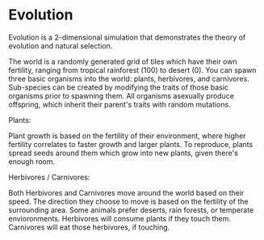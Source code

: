 # Evolution

Evolution is a 2-dimensional simulation that demonstrates the theory of evolution and natural selection.

The world is a randomly generated grid of tiles which have their own fertility, ranging from tropical rainforest (100) to desert (0). You can spawn three basic organisms into the world: plants, herbivores, and carnivores. Sub-species can be created by modifying the traits of those basic organisms prior to spawning them. All organisms asexually produce offspring, which inherit their parent's traits with random mutations.

Plants:

Plant growth is based on the fertility of their environment, where higher fertility correlates to faster growth and larger plants. To reproduce, plants spread seeds around them which grow into new plants, given there's enough room.

Herbivores / Carnivores:

Both Herbivores and Carnivores move around the world based on their speed. The direction they choose to move is based on the fertility of the surrounding area. Some animals prefer deserts, rain forests, or temperate envioronments. Herbivores will consume plants if they touch them. Carnivores will eat those herbivores, if touching.
